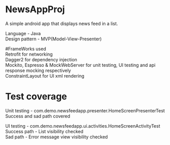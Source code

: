 # NewsAppProj
A simple android app that displays news feed in a list.  

Language - Java  
Design pattern - MVP(Model-View-Presenter)  

#FrameWorks used  
Retrofit for networking  
Dagger2 for dependency injection  
Mockito, Espresso & MockWebServer for unit testing, UI testing and api response mocking respectively  
ConstraintLayout for UI xml rendering  

# Test coverage  
Unit testing - com.demo.newsfeedapp.presenter.HomeScreenPresenterTest  
  Success and sad path covered  
  
UI testing - com.demo.newsfeedapp.ui.activities.HomeScreenActivityTest  
  Success path - List visibility checked  
  Sad path - Error message view visibility checked  
